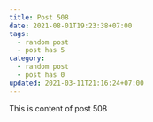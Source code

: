 ```yaml
---
title: Post 508
date: 2021-08-01T19:23:38+07:00
tags:
  - random post
  - post has 5
category:
  - random post
  - post has 0
updated: 2021-03-11T21:16:24+07:00
---
```

This is content of post 508